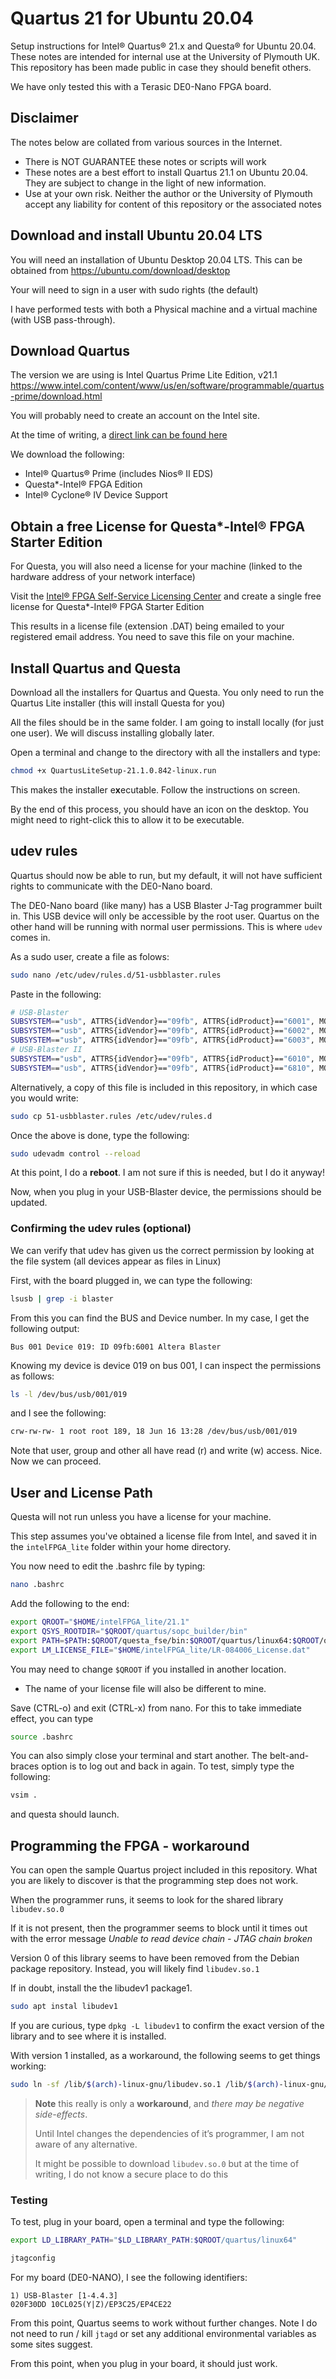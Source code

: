 # Quartus 21 for Ubuntu 20.04
Setup instructions for Intel® Quartus® 21.x and Questa® for Ubuntu 20.04. These notes are intended for internal use at the University of Plymouth UK. This repository has been made public in case they should benefit others.

We have only tested this with a Terasic DE0-Nano FPGA board.

## Disclaimer
The notes below are collated from various sources in the Internet. 

* There is NOT GUARANTEE these notes or scripts will work
* These notes are a best effort to install Quartus 21.1 on Ubuntu 20.04. They are subject to change in the light of new information.
* Use at your own risk. Neither the author or the University of Plymouth accept any liability for content of this repository or the associated notes 

## Download and install Ubuntu 20.04 LTS
You will need an installation of Ubuntu Desktop 20.04 LTS. This can be obtained from https://ubuntu.com/download/desktop

Your will need to sign in a user with sudo rights (the default)

I have performed tests with both a Physical machine and a virtual machine (with USB pass-through).

## Download Quartus
The version we are using is Intel Quartus Prime Lite Edition, v21.1
https://www.intel.com/content/www/us/en/software/programmable/quartus-prime/download.html

You will probably need to create an account on the Intel site.

At the time of writing, a [direct link can be found here](https://www.intel.com/content/www/us/en/software-kit/684215/intel-quartus-prime-lite-edition-design-software-version-21-1-for-linux.html)

We download the following:

* Intel® Quartus® Prime (includes Nios® II EDS)
* Questa*-Intel® FPGA Edition
* Intel® Cyclone® IV Device Support

## Obtain a free License for Questa*-Intel® FPGA Starter Edition
For Questa, you will also need a license for your machine (linked to the hardware address of your network interface)

Visit the [Intel® FPGA Self-Service Licensing Center](https://www.intel.com/content/www/us/en/docs/programmable/683472/21-4/fpga-self-service-licensing-center.html) and create a single free license for Questa*-Intel® FPGA Starter Edition 

This results in a license file (extension .DAT) being emailed to your registered email address. You need to save this file on your machine.

## Install Quartus and Questa
Download all the installers for Quartus and Questa. You only need to run the Quartus Lite installer (this will install Questa for you)

All the files should be in the same folder. I am going to install locally (for just one user). We will discuss installing globally later.

Open a terminal and change to the directory with all the installers and type:


```bash
chmod +x QuartusLiteSetup-21.1.0.842-linux.run
```

This makes the installer e**x**ecutable. Follow the instructions on screen.

By the end of this process, you should have an icon on the desktop. You might need to right-click this to allow it to be executable.

## udev rules
Quartus should now be able to run, but my default, it will not have sufficient rights to communicate with the DE0-Nano board.

The DE0-Nano board (like many) has a USB Blaster J-Tag programmer built in. This USB device will only be accessible by the root user. Quartus on the other hand will be running with normal user permissions. This is where `udev` comes in.

As a sudo user, create a file as folows:

```bash
sudo nano /etc/udev/rules.d/51-usbblaster.rules 
```

Paste in the following:

```bash
# USB-Blaster
SUBSYSTEM=="usb", ATTRS{idVendor}=="09fb", ATTRS{idProduct}=="6001", MODE="0666"
SUBSYSTEM=="usb", ATTRS{idVendor}=="09fb", ATTRS{idProduct}=="6002", MODE="0666"
SUBSYSTEM=="usb", ATTRS{idVendor}=="09fb", ATTRS{idProduct}=="6003", MODE="0666"
# USB-Blaster II
SUBSYSTEM=="usb", ATTRS{idVendor}=="09fb", ATTRS{idProduct}=="6010", MODE="0666"
SUBSYSTEM=="usb", ATTRS{idVendor}=="09fb", ATTRS{idProduct}=="6810", MODE="0666"
```

Alternatively, a copy of this file is included in this repository, in which case you would write:

```bash
sudo cp 51-usbblaster.rules /etc/udev/rules.d
```

Once the above is done, type the following:

```bash
sudo udevadm control --reload
```

At this point, I do a **reboot**. I am not sure if this is needed, but I do it anyway!

Now, when you plug in your USB-Blaster device, the permissions should be updated. 

### Confirming the udev rules (optional)

We can verify that udev has given us the correct permission by looking at the file system (all devices appear as files in Linux)

First, with the board plugged in, we can type the following:

```bash
lsusb | grep -i blaster
```

From this you can find the BUS and Device number. In my case, I get the following output:

```
Bus 001 Device 019: ID 09fb:6001 Altera Blaster
```

Knowing my device is device 019 on bus 001, I can inspect the permissions as follows:


```bash
ls -l /dev/bus/usb/001/019
```

and I see the following:

```bash
crw-rw-rw- 1 root root 189, 18 Jun 16 13:28 /dev/bus/usb/001/019
```

Note that user, group and other all have read (r) and write (w) access. Nice. Now we can proceed.


## User and License Path
Questa will not run unless you have a license for your machine.

This step assumes you've obtained a license file from Intel, and saved it in the `intelFPGA_lite` folder within your home directory.

You now need to edit the .bashrc file by typing:

```bash
nano .bashrc
```

Add the following to the end:

```bash
export QROOT="$HOME/intelFPGA_lite/21.1"
export QSYS_ROOTDIR="$QROOT/quartus/sopc_builder/bin"
export PATH=$PATH:$QROOT/questa_fse/bin:$QROOT/quartus/linux64:$QROOT/quartus/bin
export LM_LICENSE_FILE="$HOME/intelFPGA_lite/LR-084006_License.dat"
```

You may need to change `$QROOT` if you installed in another location. 

* The name of your license file will also be different to mine.

Save (CTRL-o) and exit (CTRL-x) from nano. For this to take immediate effect, you can type 

```bash
source .bashrc
```

You can also simply close your terminal and start another. The belt-and-braces option is to log out and back in again. To test, simply type the following:

```bash
vsim .
```

and questa should launch.

## Programming the FPGA - workaround

You can open the sample Quartus project included in this repository. What you are likely to discover is that the programming step does not work.

When the programmer runs, it seems to look for the shared library `libudev.so.0`

If it is not present, then the programmer seems to block until it times out with the error message *Unable to read device chain - JTAG chain broken*


Version 0 of this library seems to have been removed from the Debian package repository. Instead, you will likely find `libudev.so.1`

If in doubt, install the the libudev1 package1.

```bash
sudo apt instal libudev1
```

If you are curious, type `dpkg -L libudev1` to confirm the exact version of the library and to see where it is installed.

With version 1 installed, as a workaround, the following seems to get things working:

```bash
sudo ln -sf /lib/$(arch)-linux-gnu/libudev.so.1 /lib/$(arch)-linux-gnu/libudev.so.0
```

> **Note** this really is only a **workaround**, and *there may be negative side-effects*. 
>
> Until Intel changes the dependencies of it’s programmer, I am not aware of any alternative.
>
> It might be possible to download `libudev.so.0` but at the time of writing, I do not know a secure place to do this


### Testing 

To test, plug in your board, open a terminal and type the following:

```bash
export LD_LIBRARY_PATH="$LD_LIBRARY_PATH:$QROOT/quartus/linux64"

jtagconfig
```

For my board (DE0-NANO), I see the following identifiers:

```
1) USB-Blaster [1-4.4.3]
020F30DD 10CL025(Y|Z)/EP3C25/EP4CE22
```

From this point, Quartus seems to work without further changes. Note I do not need to run / kill `jtagd` or set any additional environmental variables as some sites suggest. 

From this point, when you plug in your board, it should just work.




